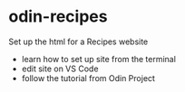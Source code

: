 
# odin-recipes

Set up the html for a Recipes website
- learn how to set up site from the terminal
- edit site on VS Code
- follow the tutorial from Odin Project

